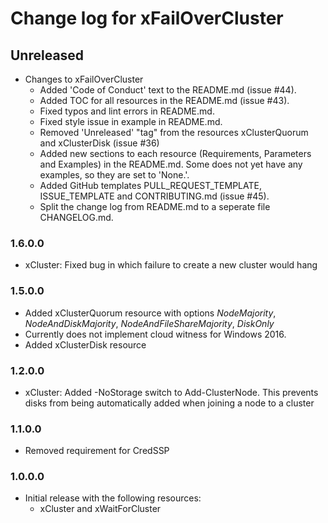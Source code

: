 # Change log for xFailOverCluster

## Unreleased

- Changes to xFailOverCluster
  - Added 'Code of Conduct' text to the README.md (issue #44).
  - Added TOC for all resources in the README.md (issue #43).
  - Fixed typos and lint errors in README.md.
  - Fixed style issue in example in README.md.
  - Removed 'Unreleased' "tag" from the resources xClusterQuorum and xClusterDisk (issue #36)
  - Added new sections to each resource (Requirements, Parameters and Examples) in the README.md. Some does not yet have any examples, so they are set to 'None.'.
  - Added GitHub templates PULL\_REQUEST\_TEMPLATE, ISSUE_TEMPLATE and CONTRIBUTING.md (issue #45).
  - Split the change log from README.md to a seperate file CHANGELOG.md.

### 1.6.0.0

- xCluster: Fixed bug in which failure to create a new cluster would hang

### 1.5.0.0

- Added xClusterQuorum resource with options *NodeMajority*, *NodeAndDiskMajority*, *NodeAndFileShareMajority*, *DiskOnly*
- Currently does not implement cloud witness for Windows 2016.
- Added xClusterDisk resource

### 1.2.0.0

- xCluster: Added -NoStorage switch to Add-ClusterNode. This prevents disks from being automatically added when joining a node to a cluster

### 1.1.0.0

- Removed requirement for CredSSP

### 1.0.0.0

- Initial release with the following resources:
  - xCluster and xWaitForCluster

